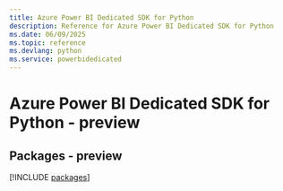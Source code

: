 ```yaml
---
title: Azure Power BI Dedicated SDK for Python
description: Reference for Azure Power BI Dedicated SDK for Python
ms.date: 06/09/2025
ms.topic: reference
ms.devlang: python
ms.service: powerbidedicated
---
```

# Azure Power BI Dedicated SDK for Python - preview
## Packages - preview
[!INCLUDE [packages](power-bi-dedicated-index.md)]